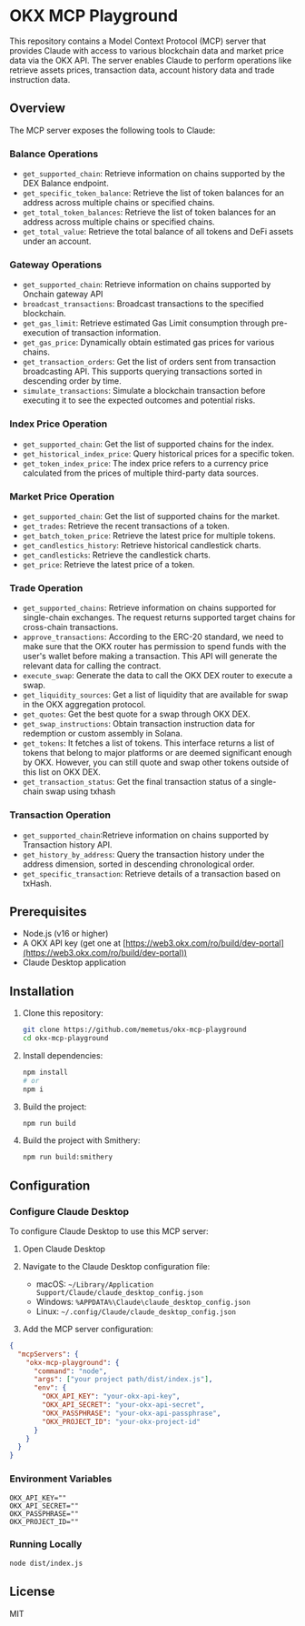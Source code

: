 # OKX MCP Playground

This repository contains a Model Context Protocol (MCP) server that provides Claude with access to various blockchain data and market price data via the OKX API. The server enables Claude to perform operations like retrieve assets prices, transaction data, account history data and trade instruction data.

## Overview

The MCP server exposes the following tools to Claude:

### Balance Operations

- `get_supported_chain`: Retrieve information on chains supported by the DEX Balance endpoint.
- `get_specific_token_balance`: Retrieve the list of token balances for an address across multiple chains or specified chains.
- `get_total_token_balances`: Retrieve the list of token balances for an address across multiple chains or specified chains.
- `get_total_value`: Retrieve the total balance of all tokens and DeFi assets under an account.

### Gateway Operations

- `get_supported_chain`: Retrieve information on chains supported by Onchain gateway API
- `broadcast_transactions`: Broadcast transactions to the specified blockchain.
- `get_gas_limit`: Retrieve estimated Gas Limit consumption through pre-execution of transaction information.
- `get_gas_price`: Dynamically obtain estimated gas prices for various chains.
- `get_transaction_orders`: Get the list of orders sent from transaction broadcasting API. This supports querying transactions sorted in descending order by time.
- `simulate_transactions`: Simulate a blockchain transaction before executing it to see the expected outcomes and potential risks.

### Index Price Operation

- `get_supported_chain`: Get the list of supported chains for the index.
- `get_historical_index_price`: Query historical prices for a specific token.
- `get_token_index_price`: The index price refers to a currency price calculated from the prices of multiple third-party data sources.

### Market Price Operation

- `get_supported_chain`: Get the list of supported chains for the market.
- `get_trades`: Retrieve the recent transactions of a token.
- `get_batch_token_price`: Retrieve the latest price for multiple tokens.
- `get_candlestics_history`: Retrieve historical candlestick charts.
- `get_candlesticks`: Retrieve the candlestick charts.
- `get_price`: Retrieve the latest price of a token.

### Trade Operation

- `get_supported_chains`: Retrieve information on chains supported for single-chain exchanges. The request returns supported target chains for cross-chain transactions.
- `approve_transactions`: According to the ERC-20 standard, we need to make sure that the OKX router has permission to spend funds with the user's wallet before making a transaction. This API will generate the relevant data for calling the contract.
- `execute_swap`: Generate the data to call the OKX DEX router to execute a swap.
- `get_liquidity_sources`: Get a list of liquidity that are available for swap in the OKX aggregation protocol.
- `get_quotes`: Get the best quote for a swap through OKX DEX.
- `get_swap_instructions`: Obtain transaction instruction data for redemption or custom assembly in Solana.
- `get_tokens`: It fetches a list of tokens. This interface returns a list of tokens that belong to major platforms or are deemed significant enough by OKX. However, you can still quote and swap other tokens outside of this list on OKX DEX.
- `get_transaction_status`: Get the final transaction status of a single-chain swap using txhash

### Transaction Operation

- `get_supported_chain`:Retrieve information on chains supported by Transaction history API.
- `get_history_by_address`: Query the transaction history under the address dimension, sorted in descending chronological order.
- `get_specific_transaction`: Retrieve details of a transaction based on txHash.

## Prerequisites

- Node.js (v16 or higher)
- A OKX API key (get one at [https://web3.okx.com/ro/build/dev-portal](https://web3.okx.com/ro/build/dev-portal))
- Claude Desktop application

## Installation

1. Clone this repository:

   ```bash
   git clone https://github.com/memetus/okx-mcp-playground
   cd okx-mcp-playground
   ```

2. Install dependencies:

   ```bash
   npm install
   # or
   npm i
   ```

3. Build the project:

   ```bash
   npm run build
   ```

4. Build the project with Smithery:
   ```bash
   npm run build:smithery
   ```

## Configuration

### Configure Claude Desktop

To configure Claude Desktop to use this MCP server:

1. Open Claude Desktop
2. Navigate to the Claude Desktop configuration file:

   - macOS: `~/Library/Application Support/Claude/claude_desktop_config.json`
   - Windows: `%APPDATA%\Claude\claude_desktop_config.json`
   - Linux: `~/.config/Claude/claude_desktop_config.json`

3. Add the MCP server configuration:

```json
{
  "mcpServers": {
    "okx-mcp-playground": {
      "command": "node",
      "args": ["your project path/dist/index.js"],
      "env": {
        "OKX_API_KEY": "your-okx-api-key",
        "OKX_API_SECRET": "your-okx-api-secret",
        "OKX_PASSPHRASE": "your-okx-api-passphrase",
        "OKX_PROJECT_ID": "your-okx-project-id"
      }
    }
  }
}
```

### Environment Variables

```env
OKX_API_KEY=""
OKX_API_SECRET=""
OKX_PASSPHRASE=""
OKX_PROJECT_ID=""
```

### Running Locally

```bash
node dist/index.js
```

## License

MIT
